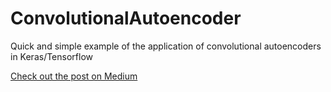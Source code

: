# ConvolutionalAutoencoder
Quick and simple example of the application of convolutional autoencoders in Keras/Tensorflow

[Check out the post on Medium](https://medium.com/@juliendespois/autoencoders-deep-learning-bits-1-11731e200694#.clq1rzcc2) 
